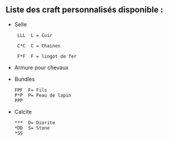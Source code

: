 ## Liste des craft personnalisés disponible :

- Selle 

       LLL  L = Cuir

       C*C  C = Chaines

       F*F  F = lingot de fer

- Armure pour chevaux

- Bundles

      FPF  F= Fils
      P*P  P= Peau de lapin
      PPP

- Calcite

      ***  D= Diorite
      *DD  S= Stone
      *SS